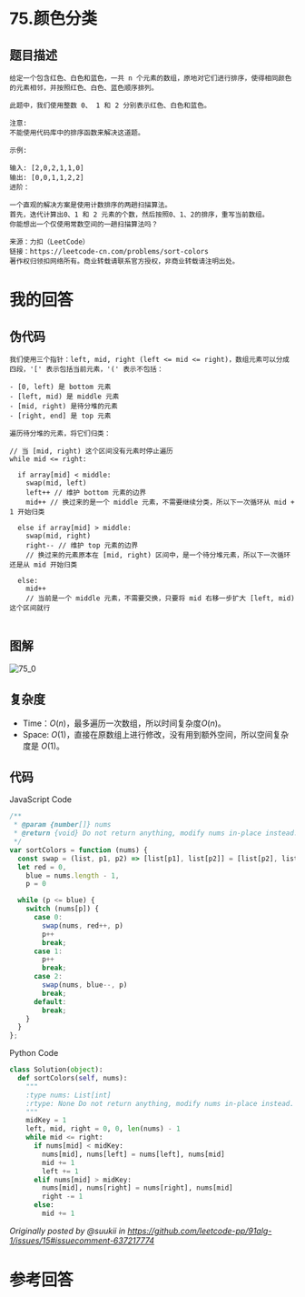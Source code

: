 # 75.颜色分类

## 题目描述

```
给定一个包含红色、白色和蓝色，一共 n 个元素的数组，原地对它们进行排序，使得相同颜色的元素相邻，并按照红色、白色、蓝色顺序排列。

此题中，我们使用整数 0、 1 和 2 分别表示红色、白色和蓝色。

注意:
不能使用代码库中的排序函数来解决这道题。

示例:

输入: [2,0,2,1,1,0]
输出: [0,0,1,1,2,2]
进阶：

一个直观的解决方案是使用计数排序的两趟扫描算法。
首先，迭代计算出0、1 和 2 元素的个数，然后按照0、1、2的排序，重写当前数组。
你能想出一个仅使用常数空间的一趟扫描算法吗？

来源：力扣（LeetCode）
链接：https://leetcode-cn.com/problems/sort-colors
著作权归领扣网络所有。商业转载请联系官方授权，非商业转载请注明出处。
```

# 我的回答

## 伪代码
```
我们使用三个指针：left, mid, right (left <= mid <= right)，数组元素可以分成四段，'[' 表示包括当前元素，'(' 表示不包括：

- [0, left) 是 bottom 元素
- [left, mid) 是 middle 元素
- [mid, right) 是待分堆的元素
- [right, end] 是 top 元素

遍历待分堆的元素，将它们归类：

// 当 [mid, right) 这个区间没有元素时停止遍历
while mid <= right:

  if array[mid] < middle:
    swap(mid, left)
    left++ // 维护 bottom 元素的边界
    mid++ // 换过来的是一个 middle 元素，不需要继续分类，所以下一次循环从 mid + 1 开始归类

  else if array[mid] > middle:
    swap(mid, right)
    right-- // 维护 top 元素的边界
    // 换过来的元素原本在 [mid, right) 区间中，是一个待分堆元素，所以下一次循环还是从 mid 开始归类

  else:
    mid++
    // 当前是一个 middle 元素，不需要交换，只要将 mid 右移一步扩大 [left, mid) 这个区间就行
  
```

## 图解
![75_0](https://user-images.githubusercontent.com/30331289/83470720-7d831580-a4b5-11ea-9ad0-96cf730f72af.png)

## 复杂度

- Time：$O(n)$，最多遍历一次数组，所以时间复杂度$O(n)$。
- Space: $O(1)$，直接在原数组上进行修改，没有用到额外空间，所以空间复杂度是 $O(1)$。

## 代码

JavaScript Code
```js
/**
 * @param {number[]} nums
 * @return {void} Do not return anything, modify nums in-place instead.
 */
var sortColors = function (nums) {
  const swap = (list, p1, p2) => [list[p1], list[p2]] = [list[p2], list[p1]]
  let red = 0,
    blue = nums.length - 1,
    p = 0

  while (p <= blue) {
    switch (nums[p]) {
      case 0:
        swap(nums, red++, p)
        p++
        break;
      case 1:
        p++
        break;
      case 2:
        swap(nums, blue--, p)
        break;
      default:
        break;
    }
  }
};
```

Python Code
```py
class Solution(object):
  def sortColors(self, nums):
    """
    :type nums: List[int]
    :rtype: None Do not return anything, modify nums in-place instead.
    """
    midKey = 1
    left, mid, right = 0, 0, len(nums) - 1
    while mid <= right:
      if nums[mid] < midKey:
        nums[mid], nums[left] = nums[left], nums[mid]
        mid += 1
        left += 1
      elif nums[mid] > midKey:
        nums[mid], nums[right] = nums[right], nums[mid]
        right -= 1
      else:
        mid += 1
```

_Originally posted by @suukii in https://github.com/leetcode-pp/91alg-1/issues/15#issuecomment-637217774_


# 参考回答
